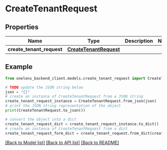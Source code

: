 # CreateTenantRequest


## Properties

Name | Type | Description | Notes
------------ | ------------- | ------------- | -------------
**create_tenant_request** | [**CreateTenantRequest**](CreateTenantRequest.md) |  | 

## Example

```python
from onelens_backend_client.models.create_tenant_request import CreateTenantRequest

# TODO update the JSON string below
json = "{}"
# create an instance of CreateTenantRequest from a JSON string
create_tenant_request_instance = CreateTenantRequest.from_json(json)
# print the JSON string representation of the object
print(CreateTenantRequest.to_json())

# convert the object into a dict
create_tenant_request_dict = create_tenant_request_instance.to_dict()
# create an instance of CreateTenantRequest from a dict
create_tenant_request_form_dict = create_tenant_request.from_dict(create_tenant_request_dict)
```
[[Back to Model list]](../README.md#documentation-for-models) [[Back to API list]](../README.md#documentation-for-api-endpoints) [[Back to README]](../README.md)



